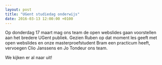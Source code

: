 ```yaml
---
layout: post
title: "UGent studiedag onderwijs"
date: 2016-03-13 12:00:00 +0100
---
```

Op donderdag 17 maart mag ons team de open webslides gaan voorstellen aan het bredere UGent publiek. 
Gezien Ruben op dat moment les geeft met open webslides en onze masterproefstudent Bram een practicum heeft, 
vervoegen Clio Janssens en Jo Tondeur ons team.

We kijken er al naar uit!
